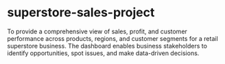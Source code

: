 # superstore-sales-project
To provide a comprehensive view of sales, profit, and customer performance across products, regions, and customer segments for a retail superstore business. The dashboard enables business stakeholders to identify opportunities, spot issues, and make data-driven decisions.
